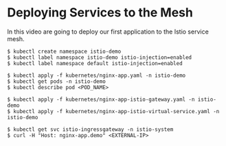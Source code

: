 # Deploying Services to the Mesh

In this video are going to deploy our first application to the Istio service mesh.

```
$ kubectl create namespace istio-demo
$ kubectl label namespace istio-demo istio-injection=enabled
$ kubectl label namespace default istio-injection=enabled

$ kubectl apply -f kubernetes/nginx-app.yaml -n istio-demo
$ kubectl get pods -n istio-demo
$ kubectl describe pod <POD_NAME>

$ kubectl apply -f kubernetes/nginx-app-istio-gateway.yaml -n istio-demo
$ kubectl apply -f kubernetes/nginx-app-istio-virtual-service.yaml -n istio-demo

$ kubectl get svc istio-ingressgateway -n istio-system
$ curl -H "Host: nginx-app.demo" <EXTERNAL-IP>
```
